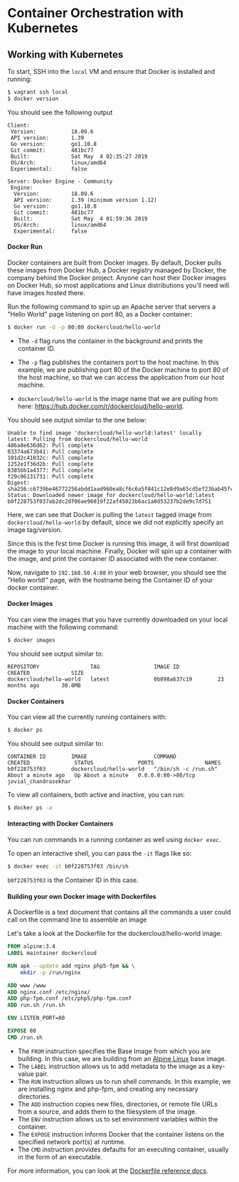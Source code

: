 # Container Orchestration with Kubernetes

## Working with Kubernetes
To start, SSH into the `local` VM and ensure that Docker is installed and running:
```bash
$ vagrant ssh local
$ docker version
```

You should see the following output
```
Client:
 Version:           18.09.6
 API version:       1.39
 Go version:        go1.10.8
 Git commit:        481bc77
 Built:             Sat May  4 02:35:27 2019
 OS/Arch:           linux/amd64
 Experimental:      false

Server: Docker Engine - Community
 Engine:
  Version:          18.09.6
  API version:      1.39 (minimum version 1.12)
  Go version:       go1.10.8
  Git commit:       481bc77
  Built:            Sat May  4 01:59:36 2019
  OS/Arch:          linux/amd64
  Experimental:     false
```


#### Docker Run
Docker containers are built from Docker images. 
By default, Docker pulls these images from Docker Hub, a Docker registry managed by Docker, 
the company behind the Docker project. 
Anyone can host their Docker images on Docker Hub, so most
applications and Linux distributions you'll need will have images hosted there. 


Run the following command to spin up an Apache server that servers a "Hello World" page listening on port 80, as a Docker
container:
```bash
$ docker run -d -p 80:80 dockercloud/hello-world
```
- The `-d` flag runs the container in the background and prints the container ID.  
- The `-p` flag publishes the containers port to the host machine. 
In this example, we are publishing port 80 of the Docker machine to port 80 of the host machine, 
so that we can access the application from our host machine.

- `dockercloud/hello-world` is the image name that we are pulling from here: https://hub.docker.com/r/dockercloud/hello-world.


You should see output similar to the one below:
```
Unable to find image 'dockercloud/hello-world:latest' locally
latest: Pulling from dockercloud/hello-world
486a8e636d62: Pull complete
03374a673b41: Pull complete
101d2c41032c: Pull complete
1252e1f36d2b: Pull complete
8385bb1a4377: Pull complete
f29c06131731: Pull complete
Digest: sha256:c6739be46772256abdd1aad960ea8cf6c6a5f841c12e8d9a65cd5ef23bab45fc
Status: Downloaded newer image for dockercloud/hello-world:latest
b0f228753f037ab2dc2df06ae96019f22af45023b6ac1a0d53237b2de9c7d751
```
Here, we can see that Docker is pulling the `latest` tagged image from `dockercloud/hello-world` by default, since we did not
explicitly specify an image tag/version.

Since this is the first time Docker is running this image, it will first download the image to your local machine.
Finally, Docker will spin up a container with the image, and print the container ID associated with the new container.

Now, navigate to `192.168.50.4:80` in your web browser, you should see the "Hello world!" page, with the hostname being the
Container ID of your docker container.


#### Docker Images

You can view the images that you have currently downloaded on your local machine with the following command:
```bash
$ docker images
```

You should see output similar to:
```
REPOSITORY                TAG                 IMAGE ID            CREATED             SIZE
dockercloud/hello-world   latest              0b898a637c19        23 months ago       30.8MB
```


#### Docker Containers
You can view all the currently running containers with:
```bash
$ docker ps
```

You should see output similar to:
```
CONTAINER ID        IMAGE                     COMMAND                CREATED              STATUS              PORTS                NAMES
b0f228753f03        dockercloud/hello-world   "/bin/sh -c /run.sh"   About a minute ago   Up About a minute   0.0.0.0:80->80/tcp   jovial_chandrasekhar
```

To view all containers, both active and inactive, you can run:
```bash
$ docker ps -a
```


#### Interacting with Docker Containers
You can run commands in a running container as well using `docker exec`.

To open an interactive shell, you can pass the `-it` flags like so:
```bash
$ docker exec -it b0f228753f03 /bin/sh
```

`b0f228753f03` is the Container ID in this case.


#### Building your own Docker image with Dockerfiles
A Dockerfile is a text document that contains all the commands a user could call on the command line to assemble an
image

Let's take a look at the Dockerfile for the dockercloud/hello-world image:

```Dockerfile
FROM alpine:3.4
LABEL maintainer dockercloud

RUN apk --update add nginx php5-fpm && \
    mkdir -p /run/nginx

ADD www /www
ADD nginx.conf /etc/nginx/
ADD php-fpm.conf /etc/php5/php-fpm.conf
ADD run.sh /run.sh

ENV LISTEN_PORT=80

EXPOSE 80
CMD /run.sh
```

- The `FROM` instruction specifies the Base Image from which you are building.
In this case, we are building from an [Alpine Linux](https://hub.docker.com/_/alpine) base image.
- The `LABEL` instruction allows us to add metadata to the image as a key-value pair.
- The `RUN` instruction allows us to run shell commands. In this example, we are installing nginx and php-fpm, and
  creating any necessary directories.
- The `ADD` instruction copies new files, directories, or remote file URLs from a source, and adds them to the
  filesystem of the image. 
- The `ENV` instruction allows us to set environment variables within the container.
- The `EXPOSE` instruction informs Docker that the container listens on the specified network port(s) at runtime.
- The `CMD` instruction provides defaults for an executing container, usually in the form of an executable.


For more information, you can look at the [Dockerfile reference
docs](https://docs.docker.com/engine/reference/builder/).



